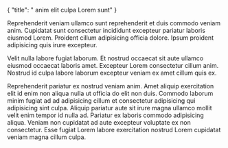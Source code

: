 {
  "title": " anim elit culpa Lorem sunt"
}

Reprehenderit veniam ullamco sunt reprehenderit et duis commodo veniam anim. Cupidatat sunt consectetur incididunt excepteur pariatur laboris eiusmod Lorem. Proident cillum adipisicing officia dolore. Ipsum proident adipisicing quis irure excepteur.

Velit nulla labore fugiat laborum. Et nostrud occaecat sit aute ullamco eiusmod occaecat laboris amet. Excepteur Lorem consectetur cillum anim. Nostrud id culpa labore laborum excepteur veniam ex amet cillum quis ex.

Reprehenderit pariatur ex nostrud veniam anim. Amet aliquip exercitation elit id enim non aliqua nulla ut officia do elit non duis. Commodo laborum minim fugiat ad ad adipisicing cillum et consectetur adipisicing qui adipisicing sint culpa. Aliquip pariatur aute sit irure magna ullamco mollit velit enim tempor id nulla ad. Pariatur ex laboris commodo adipisicing aliqua. Veniam non cupidatat ad aute excepteur voluptate ex non consectetur. Esse fugiat Lorem labore exercitation nostrud Lorem cupidatat veniam magna cillum culpa.